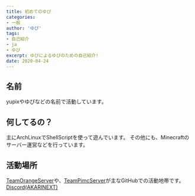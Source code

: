 ```yaml
---
title: 初めてのゆぴ
categories:
- 一般
author: 'ゆぴ'
tags:
- 自己紹介
- ja
- ゆぴ 
excerpt: ゆぴによるゆぴのための自己紹介!
date: 2020-04-24
---
```

## 名前

yupixやゆぴなどの名前で活動しています。

## 何してるの？

主にArchLinuxでShellScriptを使って遊んでいます。
その他にも、Minecraftのサーバー運営などを行っています。

## 活動場所

[TeamOrangeServer](https://github.com/TeamOrangeServer)や、[TeamPimcServer](https://github.com/TeamPimcServer)が主なGitHubでの活動地帯です。
[Discord(AKARINEXT)](https://discord.gg/gsjcMQe)